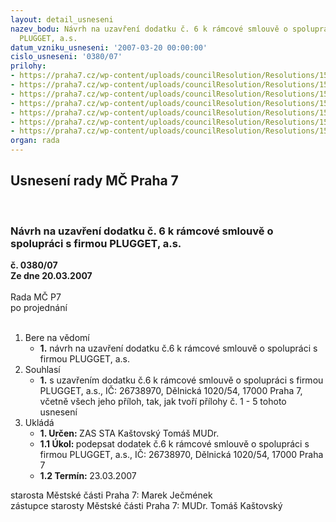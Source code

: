 ```yaml
---
layout: detail_usneseni
nazev_bodu: Návrh na uzavření dodatku č. 6 k rámcové smlouvě o spolupráci s firmou
  PLUGGET, a.s.
datum_vzniku_usneseni: '2007-03-20 00:00:00'
cislo_usneseni: '0380/07'
prilohy:
- https://praha7.cz/wp-content/uploads/councilResolution/Resolutions/15514/16-dodatek_%c4%8d._6_19.3.2007.doc
- https://praha7.cz/wp-content/uploads/councilResolution/Resolutions/15514/16-sml_o_rbj_19.3.2007.doc
- https://praha7.cz/wp-content/uploads/councilResolution/Resolutions/15514/16-smlouva_o_vz%c3%a1jemn%c3%bdch_pr%c3%a1vech_a_povinnostech_19.3.2007.doc
- https://praha7.cz/wp-content/uploads/councilResolution/Resolutions/15514/16-sml._o_p%c5%99evodu_pr%c3%a1v_a_povinnost%c3%ad_stavebn%c3%adka_19.3.2007.doc
- https://praha7.cz/wp-content/uploads/councilResolution/Resolutions/15514/16-podm%c3%adnky_v%c3%bdb%c4%9brov%c3%a9ho_%c5%99%c3%adzen%c3%ad_19.3.2007.doc
- https://praha7.cz/wp-content/uploads/councilResolution/Resolutions/15514/16-skenovat00001r%c3%a1mcov%c3%a1.pdf
- https://praha7.cz/wp-content/uploads/councilResolution/Resolutions/15514/16-skenovat00002.pdf
organ: rada
---
```

<div id="ucUsn_pList" class="usn">
	<span><h2>Usnesení rady MČ Praha 7 </h2>
<br></span><div class="standBody">
<span><h3>Návrh na uzavření dodatku č. 6 k rámcové smlouvě o spolupráci s firmou PLUGGET, a.s.</h3></span><div class="center">
		<strong>č. 0380/07</strong><br>
	</div>
<div class="center">
		<strong>Ze dne 20.03.2007</strong><br><br>
	</div>Rada MČ P7<br> po projednání<br><br><ol>
<li>Bere na vědomí<ul><li>
<strong>1.</strong> návrh na uzavření dodatku č.6 k rámcové smlouvě o spolupráci s firmou PLUGGET, a.s.</li></ul>
</li>
<li>Souhlasí<ul><li>
<strong>1.</strong> s uzavřením dodatku č.6 k rámcové smlouvě o spolupráci s firmou PLUGGET, a.s., IČ: 26738970, Dělnická 1020/54, 17000 Praha 7, včetně všech jeho příloh, tak, jak tvoří přílohy č. 1 - 5 tohoto usnesení </li></ul>
</li>
<li>Ukládá<ul>
<li>
<strong>1. Určen: </strong>ZAS STA Kaštovský Tomáš MUDr.</li>
<li>
<strong>1.1 Úkol: </strong>podepsat dodatek č.6 k rámcové smlouvě o spolupráci s firmou PLUGGET, a.s., IČ: 26738970, Dělnická 1020/54, 17000 Praha 7 </li>
<li>
<strong>1.2 Termín: </strong>23.03.2007</li>
</ul>
</li>
</ol>starosta Městské části Praha 7: Marek Ječmének<br>zástupce starosty Městské části Praha 7: MUDr. Tomáš Kaštovský 
</div>
</div>